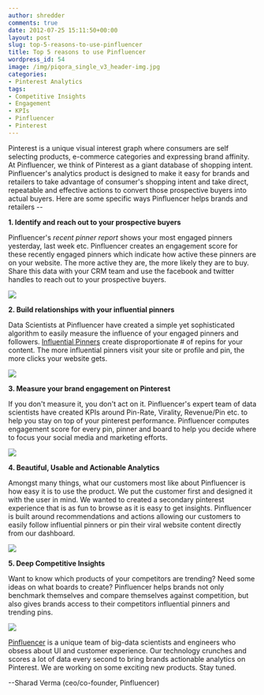 ```yaml
---
author: shredder
comments: true
date: 2012-07-25 15:11:50+00:00
layout: post
slug: top-5-reasons-to-use-pinfluencer
title: Top 5 reasons to use Pinfluencer
wordpress_id: 54
image: /img/piqora_single_v3_header-img.jpg
categories:
- Pinterest Analytics
tags:
- Competitive Insights
- Engagement
- KPIs
- Pinfluencer
- Pinterest
---
```


Pinterest is a unique visual interest graph where consumers are self selecting products, e-commerce categories and expressing brand affinity. At Pinfluencer, we think of Pinterest as a giant database of shopping intent. Pinfluencer's analytics product is designed to make it easy for brands and retailers to take advantage of consumer's shopping intent and take direct, repeatable and effective actions to convert those prospective buyers into actual buyers. Here are some specific ways Pinfluencer helps brands and retailers --

**1. Identify and reach out to your prospective buyers**

Pinfluencer's _recent pinner report_ shows your most engaged pinners yesterday, last week etc. Pinfluencer creates an engagement score for these recently engaged pinners which indicate how active these pinners are on your website. The more active they are, the more likely they are to buy. Share this data with your CRM team and use the facebook and twitter handles to reach out to your prospective buyers.


[![](http://blog.pinfluencer.com/wp-content/uploads/2012/07/engagedusers-1024x507.png)](http://blog.pinfluencer.com/wp-content/uploads/2012/07/engagedusers.png)




**2. Build relationships with your influential pinners**

Data Scientists at Pinfluencer have created a simple yet sophisticated algorithm to easily measure the influence of your engaged pinners and followers. [Influential Pinners](http://blog.pinfluencer.com/why-influential-pinners-matter/) create disproportionate # of repins for your content. The more influential pinners visit your site or profile and pin, the more clicks your website gets.


[![](http://blog.pinfluencer.com/wp-content/uploads/2012/07/listofinflus.png)](http://blog.pinfluencer.com/wp-content/uploads/2012/07/listofinflus.png)


**3. Measure your brand engagement on Pinterest**

If you don't measure it, you don't act on it. Pinfluencer's expert team of data scientists have created KPIs around Pin-Rate, Virality, Revenue/Pin etc. to help you stay on top of your pinterest performance. Pinfluencer computes engagement score for every pin, pinner and board to help you decide where to focus your social media and marketing efforts.


[![](http://blog.pinfluencer.com/wp-content/uploads/2012/07/metrics1.png)](http://blog.pinfluencer.com/wp-content/uploads/2012/07/metrics1.png)


**4. Beautiful, Usable and Actionable Analytics**

Amongst many things, what our customers most like about Pinfluencer is how easy it is to use the product. We put the customer first and designed it with the user in mind. We wanted to created a secondary pinterest experience that is as fun to browse as it is easy to get insights. Pinfluencer is built around recommendations and actions allowing our customers to easily follow influential pinners or pin their viral website content directly from our dashboard.


[![](http://blog.pinfluencer.com/wp-content/uploads/2012/07/boards-1024x875.png)](http://blog.pinfluencer.com/wp-content/uploads/2012/07/boards.png)


**5. Deep Competitive Insights**

Want to know which products of your competitors are trending? Need some ideas on what boards to create? Pinfluencer helps brands not only benchmark themselves and compare themselves against competition, but also gives brands access to their competitors influential pinners and trending pins.

[![](http://blog.pinfluencer.com/wp-content/uploads/2012/07/competitors-1.png)](http://blog.pinfluencer.com/wp-content/uploads/2012/07/competitors-1.png)

[Pinfluencer](http://techcrunch.com/2012/07/31/pinterest-effect-pinfluencer-raises-1-4-million-for-its-pinterest-analytics-platform-before-todays-public-debut/) is a unique team of big-data scientists and engineers who obsess about UI and customer experience. Our technology crunches and scores a lot of data every second to bring brands actionable analytics on Pinterest. We are working on some exciting new products. Stay tuned.

--Sharad Verma (ceo/co-founder, Pinfluencer)
